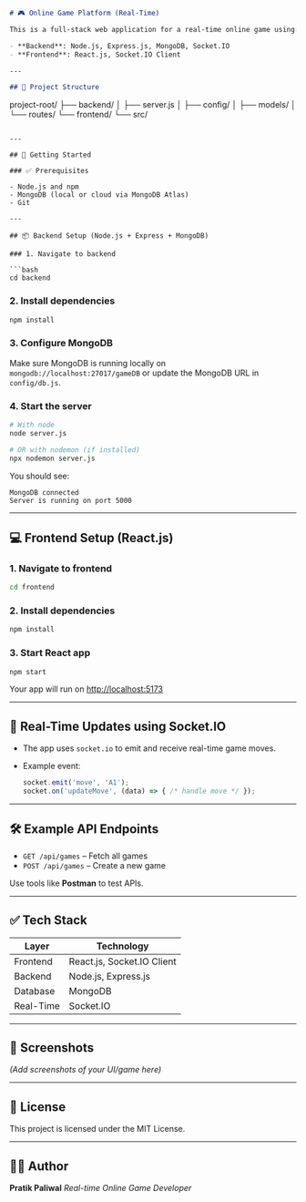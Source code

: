 ```markdown
# 🎮 Online Game Platform (Real-Time)

This is a full-stack web application for a real-time online game using:

- **Backend**: Node.js, Express.js, MongoDB, Socket.IO
- **Frontend**: React.js, Socket.IO Client

---

## 📁 Project Structure

```

project-root/
├── backend/
│   ├── server.js
│   ├── config/
│   ├── models/
│   └── routes/
└── frontend/
└── src/

````

---

## 🚀 Getting Started

### ✅ Prerequisites

- Node.js and npm
- MongoDB (local or cloud via MongoDB Atlas)
- Git

---

## 📦 Backend Setup (Node.js + Express + MongoDB)

### 1. Navigate to backend

```bash
cd backend
````

### 2. Install dependencies

```bash
npm install
```

### 3. Configure MongoDB

Make sure MongoDB is running locally on `mongodb://localhost:27017/gameDB`
or update the MongoDB URL in `config/db.js`.

### 4. Start the server

```bash
# With node
node server.js

# OR with nodemon (if installed)
npx nodemon server.js
```

You should see:

```
MongoDB connected
Server is running on port 5000
```

---

## 💻 Frontend Setup (React.js)

### 1. Navigate to frontend

```bash
cd frontend
```

### 2. Install dependencies

```bash
npm install
```

### 3. Start React app

```bash
npm start
```

Your app will run on [http://localhost:5173](http://localhost:5173)

---

## 🔌 Real-Time Updates using Socket.IO

* The app uses `socket.io` to emit and receive real-time game moves.
* Example event:

  ```js
  socket.emit('move', 'A1');
  socket.on('updateMove', (data) => { /* handle move */ });
  ```

---

## 🛠 Example API Endpoints

* `GET /api/games` – Fetch all games
* `POST /api/games` – Create a new game

Use tools like **Postman** to test APIs.

---

## ✅ Tech Stack

| Layer     | Technology                 |
| --------- | -------------------------- |
| Frontend  | React.js, Socket.IO Client |
| Backend   | Node.js, Express.js        |
| Database  | MongoDB                    |
| Real-Time | Socket.IO                  |

---

## 📸 Screenshots

*(Add screenshots of your UI/game here)*

---

## 📜 License

This project is licensed under the MIT License.

---

## 🙋‍♂️ Author

**Pratik Paliwal**
*Real-time Online Game Developer*
